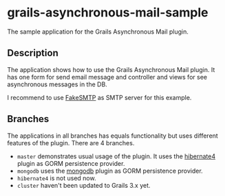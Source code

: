 grails-asynchronous-mail-sample
===============================

The sample application for the Grails Asynchronous Mail plugin.

Description
-----------

The application shows how to use the Grails Asynchronous Mail plugin. It has one form for send email message and controller and views for see asynchronous messages in the DB.

I recommend to use [FakeSMTP](http://nilhcem.github.io/FakeSMTP/) as SMTP server for this example.

Branches
--------

The applications in all branches has equals functionality but uses different features of the plugin. There are 4 branches.

* `master` demonstrates usual usage of the plugin. It uses the [hibernate4](http://www.grails.org/plugin/hibernate4) plugin as GORM persistence provider.
* `mongodb` uses the [mongodb](http://www.grails.org/plugin/mongodb) plugin as GORM persistence provider.
* `hibernate4` is not used now.
* `cluster` haven't been updated to Grails 3.x yet.
